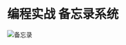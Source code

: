 # 编程实战  备忘录系统

![备忘录](https://github.com/LeviningU/work/assets/128655172/ee78fbc1-b925-409b-af4d-0fe755466c31)
